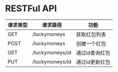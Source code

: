 # RESTFul API
请求类型|请求路径|功能
-------|------|------
GET|/luckymoneys | 获取红包列表
POST|/luckymoneys | 创建一个红包
GET|/luckymoneys/id | 通过id查询红包
PUT|/luckymoneys/id | 通过id更新红包



